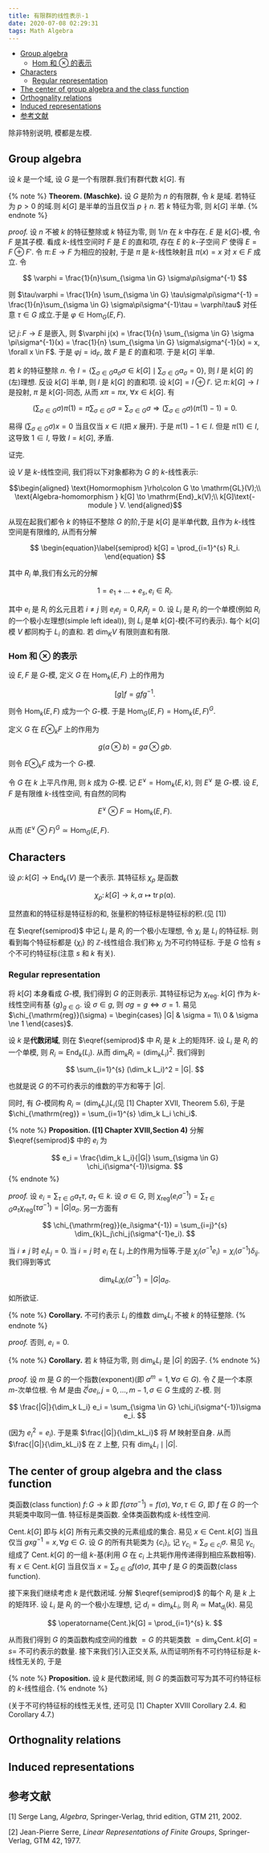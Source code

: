 ```yaml
---
title: 有限群的线性表示-1
date: 2020-07-08 02:29:31
tags: Math Algebra
---
```



<!-- vim-markdown-toc GFM -->

* [Group algebra](#group-algebra)
    * [$\mathrm{Hom}$ 和 $\otimes$ 的表示](#mathrmhom-和-otimes-的表示)
* [Characters](#characters)
    * [Regular representation](#regular-representation)
* [The center of group algebra and the class function](#the-center-of-group-algebra-and-the-class-function)
* [Orthognality relations](#orthognality-relations)
* [Induced representations](#induced-representations)
* [参考文献](#参考文献)

<!-- vim-markdown-toc -->

<!--more-->

除非特别说明, 模都是左模.

## Group algebra
设 $k$ 是一个域, 设 $G$ 是一个有限群.我们有群代数 $k[G]$. 有

{% note %}
**Theorem. (Maschke).** 设 $G$ 是阶为 $n$ 的有限群, 令 $k$ 是域. 若特征为 $p > 0$ 的域.则 $k[G]$ 是半单的当且仅当 $p \nmid n$. 若 $k$ 特征为零, 则 $k[G]$ 半单.
{% endnote %}

*proof.* 设 $n$ 不被 $k$ 的特征整除或 $k$ 特征为零, 则 $1/n$ 在 $k$ 中存在. $E$ 是 $k[G]$-模, 令 $F$ 是其子模. 看成 $k$-线性空间时 $F$ 是 $E$ 的直和项, 存在 $E$ 的 $k$-子空间 $F'$ 使得 $E = F \oplus F'$. 令 $\pi\colon E \to F$ 为相应的投射, 于是 $\pi$ 是 $k$-线性映射且 $\pi(x) = x$ 对 $x \in F$ 成立. 令

$$
    \varphi = \frac{1}{n}\sum_{\sigma \in G} \sigma\pi\sigma^{-1}
$$

则 $\tau\varphi = \frac{1}{n} \sum_{\sigma \in G} \tau\sigma\pi\sigma^{-1} = \frac{1}{n}\sum_{\sigma \in G} \sigma\pi\sigma^{-1}\tau = \varphi\tau$ 对任意 $\tau \in G$ 成立.于是 $\varphi\in \mathrm{Hom}_G(E,F)$.

记 $j\colon F \to E$ 是嵌入, 则 $\varphi j(x) = \frac{1}{n} \sum_{\sigma \in G} \sigma \pi\sigma^{-1}(x) = \frac{1}{n} \sum_{\sigma \in G} \sigma\sigma^{-1}(x) = x, \forall x \in F$. 于是 $\varphi j = \mathrm{id}_F$, 故 $F$ 是 $E$ 的直和项. 于是 $k[G]$ 半单.

若 $k$ 的特征整除 $n$. 令 $I = \{\sum_{\sigma \in G}a_{\sigma}\sigma \in k[G] \mid \sum_{\sigma \in G} a_{\sigma} = 0\}$, 则 $I$ 是 $k[G]$ 的(左)理想. 反设 $k[G]$ 半单, 则 $I$ 是 $k[G]$ 的直和项. 设 $k[G] = I \oplus I'$. 记 $\pi\colon k[G] \to I$ 是投射, $\pi$ 是 $k[G]$-同态, 从而 $x\pi = \pi x$, $\forall x\in k[G]$. 有

$$
    \left(\sum_{\sigma \in G}\sigma\right)\pi (1)= \pi\sum_{\sigma \in G}\sigma = \sum_{\sigma \in G} \sigma \Rightarrow \left(\sum_{\sigma \in G} \sigma\right)(\pi (1)-1) = 0.
$$

易得 $(\sum_{\sigma \in G}\sigma) x  = 0$ 当且仅当 $x \in I$(把 $x$ 展开). 于是 $\pi(1) - 1 \in I$. 但是 $\pi(1) \in I$, 这导致 $1 \in I$, 导致 $I = k[G]$, 矛盾.

证完.

设 $V$ 是 $k$-线性空间, 我们将以下对象都称为 $G$ 的 $k$-线性表示:

$$\begin{aligned}
    \text{Homormophism }\rho\colon G \to \mathrm{GL}(V);\\
    \text{Algebra-homomorphism } k[G] \to \mathrm{End}_k(V);\\
    k[G]\text{-module } V.
\end{aligned}$$

从现在起我们都令 $k$ 的特征不整除 $G$ 的阶,于是 $k[G]$ 是半单代数, 且作为 $k$-线性空间是有限维的, 从而有分解

$$
\begin{equation}\label{semiprod}
    k[G] = \prod_{i=1}^{s} R_i.
\end{equation}
$$

其中 $R_i$ 单,我们有幺元的分解

$$
    1 = e_1+ \ldots +e_s, e_i \in R_i.
$$

其中 $e_i$ 是 $R_i$ 的幺元且若 $i \ne j$ 则 $e_ie_j = 0, R_iR_j = 0$. 设 $L_i$ 是 $R_i$ 的一个单模(例如 $R_i$ 的一个极小左理想(simple left ideal)), 则 $L_i$ 是单 $k[G]$-模(不可约表示). 每个 $k[G]$ 模 $V$ 都同构于 $L_i$ 的直和. 若 $\dim_K V$ 有限则直和有限.

### $\mathrm{Hom}$ 和 $\otimes$ 的表示

设 $E,F$ 是 $G$-模, 定义 $G$ 在 $\mathrm{Hom}_k(E,F)$ 上的作用为

$$
    [g]f = gfg^{-1}.
$$

则令 $\mathrm{Hom}_k(E,F)$ 成为一个 $G$-模. 于是 $\mathrm{Hom}_G(E,F) = \mathrm{Hom}_k(E,F)^G$.

定义 $G$ 在 $E \otimes_k F$ 上的作用为

$$
    g(a \otimes b) = ga \otimes gb.
$$

则令 $E \otimes_k F$ 成为一个 $G$-模.

令 $G$ 在 $k$ 上平凡作用, 则 $k$ 成为 $G$-模. 记 $E^{\lor} = \mathrm{Hom}_k(E,k)$, 则 $E^{\lor}$ 是 $G$-模. 设 $E,F$ 是有限维 $k$-线性空间, 有自然的同构

$$
    E^{\lor} \otimes F \simeq \mathrm{Hom}_{k}(E,F).
$$

从而 $(E^{\lor} \otimes F)^G \simeq \mathrm{Hom}_G(E,F)$.

## Characters
设 $\rho\colon k[G] \to \mathrm{End}_k(V)$ 是一个表示. 其特征标 $\chi_\rho$ 是函数

$$
    \chi_\rho\colon k[G] \to k, \alpha \mapsto \mathrm{\operatorname{tr}\rho(\alpha)}.
$$

显然直和的特征标是特征标的和, 张量积的特征标是特征标的积.(见 [1])

在 $\eqref{semiprod}$ 中记 $L_i$ 是 $R_i$ 的一个极小左理想, 令 $\chi_i$ 是 $L_i$ 的特征标. 则看到每个特征标都是 $\{\chi_i\}$ 的 $\mathbb{Z}$-线性组合.我们称 $\chi_i$ 为不可约特征标. 于是 $G$ 恰有 $s$ 个不可约特征标(注意 $s$ 和 $k$ 有关).

### Regular representation

将 $k[G]$ 本身看成 $G$-模, 我们得到 $G$ 的正则表示. 其特征标记为 $\chi_{\mathrm{reg}}$. $k[G]$ 作为 $k$-线性空间有基 $\{g\}_{g\in G}$. 设 $\sigma \in g$, 则 $\sigma g= g \Leftrightarrow \sigma = 1$. 易见 $\chi_{\mathrm{reg}}(\sigma) = \begin{cases}
    |G| & \sigma = 1\\
     0 & \sigma \ne 1
\end{cases}$.

设 $k$ 是**代数闭域**, 则在 $\eqref{semiprod}$ 中 $R_i$ 是 $k$ 上的矩阵环. 设 $L_i$ 是 $R_i$ 的一个单模, 则 $R_i \simeq \mathrm{End}_k(L_i)$. 从而 $\dim_k R_i = (\dim_k L_i)^2$. 我们得到

$$
    \sum_{i=1}^{s} (\dim_k L_i)^2 = |G|.
$$

也就是说 $G$ 的不可约表示的维数的平方和等于 $|G|$.

同时, 有 $G$-模同构 $R_i \simeq (\dim_kL_i )L_i$(见 [1] Chapter XVII, Theorem 5.6), 于是 $\chi_{\mathrm{reg}} = \sum_{i=1}^{s} \dim_k L_i \chi_i$.

{% note %}
**Proposition. ([1] Chapter XVIII,Section 4)** 分解 $\eqref{semiprod}$ 中的 $e_i$ 为

$$
    e_i = \frac{\dim_k L_i}{|G|} \sum_{\sigma \in G} \chi_i(\sigma^{-1})\sigma.
$$
{% endnote %}

*proof.* 设 $e_i = \sum_{\tau \in G} a_\tau\tau$, $a_\tau \in k$. 设 $\sigma \in G$, 则 $\chi_{\mathrm{reg}}(e_i\sigma^{-1}) = \sum_{\tau \in G} a_\tau\chi_{\mathrm{reg}}(\tau\sigma^{-1}) = |G|a_{\sigma}$. 另一方面有

$$
    \chi_{\mathrm{reg}}(e_i\sigma^{-1}) = \sum_{i=j}^{s} \dim_{k}L_j\chi_j(\sigma^{-1}e_i).
$$

当 $i \ne j$ 时 $e_iL_j = 0$. 当 $i = j$ 时 $e_i$ 在 $L_i$ 上的作用为恒等.于是 $\chi_j(\sigma^{-1}e_i) = \chi_i(\sigma^{-1})\delta_{ij}$. 我们得到等式

$$
    \dim_k L_i \chi_i(\sigma^{-1}) = |G|a_{\sigma}.
$$

如所欲证.

{% note %}
**Corollary.** 不可约表示 $L_i$ 的维数 $\dim_{k}L_i$ 不被 $k$ 的特征整除.
{% endnote %}

*proof.* 否则, $e_i = 0$.

{% note %}
**Corollary.** 若 $k$ 特征为零, 则 $\dim_k L_i$ 是 $|G|$ 的因子.
{% endnote %}

*proof.* 设 $m$ 是 $G$ 的一个指数(exponent)(即 $\sigma^m = 1, \forall \sigma \in G$). 令 $\zeta$ 是一个本原 $m$-次单位根. 令 $M$ 是由 $\zeta^j\sigma e_i, j = 0,\ldots ,m-1, \sigma \in G$ 生成的 $\mathbb{Z}$-模. 则

$$
    \frac{|G|}{\dim_k L_i} e_i = \sum_{\sigma \in G} \chi_i(\sigma^{-1})\sigma e_i.
$$

(因为 $e_i^2 = e_i$). 于是乘 $\frac{|G|}{\dim_kL_i}$ 将 $M$ 映射至自身. 从而 $\frac{|G|}{\dim_kL_i}$ 在 $\mathbb{Z}$ 上整, 只有 $\dim_kL_i \mid |G|$.


## The center of group algebra and the class function
类函数(class function) $f\colon G \to k$ 即 $f(\sigma\tau\sigma^{-1}) = f(\sigma)$, $\forall \sigma,\tau \in G$, 即 $f$ 在 $G$ 的一个共轭类中取同一值. 特征标是类函数. 全体类函数构成 $k$-线性空间.

$\operatorname{Cent.}k[G]$ 即与 $k[G]$ 所有元素交换的元素组成的集合. 易见 $x \in \operatorname{Cent.}k[G]$ 当且仅当 $gxg^{-1} = x, \forall g\in G$. 设 $G$ 的所有共轭类为 $\{c_i\}_i$, 记 $\gamma_{c_i} = \sum_{\sigma \in c_i} \sigma$. 易见 $\gamma_{c_i}$ 组成了 $\operatorname{Cent.} k[G]$ 的一组 $k$-基(利用 $G$ 在 $c_i$ 上共轭作用传递得到相应系数相等). 有 $x \in \operatorname{Cent.}k[G]$ 当且仅当 $x = \sum_{\sigma \in G} f(\sigma)\sigma$, 其中 $f$ 是 $G$ 的类函数(class function).

接下来我们继续考虑 $k$ 是代数闭域. 分解 $\eqref{semiprod}$ 的每个 $R_i$ 是 $k$ 上的矩阵环. 设 $L_i$ 是 $R_i$ 的一个极小左理想, 记 $d_i = \dim_kL_i$, 则 $R_i \simeq \mathrm{Mat}_{d_i}(k)$. 易见

$$
    \operatorname{Cent.}k[G] = \prod_{i=1}^{s} k.
$$

从而我们得到 $G$ 的类函数构成空间的维数 $=G$ 的共轭类数 $= \dim_k \operatorname{Cent.} k[G] = s =$ 不可约表示的数量. 接下来我们引入正交关系, 从而证明所有不可约特征标是 $k$-线性无关的, 于是

{% note %}
**Proposition.** 设 $k$ 是代数闭域, 则 $G$ 的类函数可写为其不可约特征标的 $k$-线性组合.
{% endnote %}

(关于不可约特征标的线性无关性, 还可见 [1] Chapter XVIII Corollary 2.4. 和 Corollary 4.7.)

## Orthognality relations


## Induced representations


## 参考文献
[1] Serge Lang, *Algebra*, Springer-Verlag, thrid edition, GTM 211, 2002.

[2] Jean-Pierre Serre, *Linear Representations of Finite Groups*, Springer-Verlag, GTM 42, 1977.
